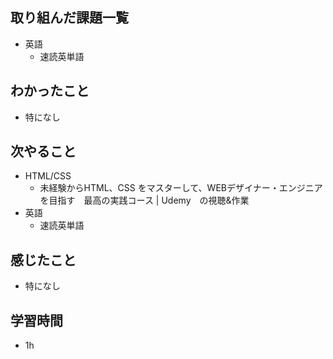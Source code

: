 ## 取り組んだ課題一覧
- 英語
  - 速読英単語
## わかったこと
- 特になし
## 次やること
- HTML/CSS
  - 未経験からHTML、CSS をマスターして、WEBデザイナー・エンジニアを目指す　最高の実践コース | Udemy　の視聴&作業
- 英語
  - 速読英単語
## 感じたこと
- 特になし
## 学習時間
- 1h
